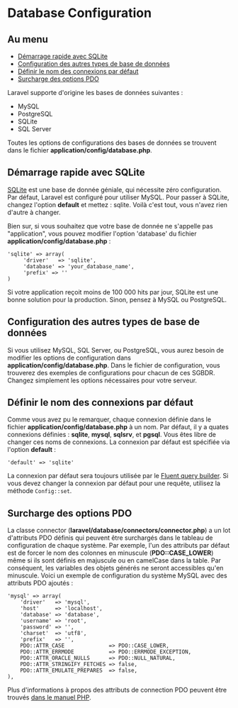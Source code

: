 # Database Configuration

## Au menu

- [Démarrage rapide avec SQLite](#quick)
- [Configuration des autres types de base de données](#server)
- [Définir le nom des connexions par défaut](#default)
- [Surcharge des options PDO](#options)

Laravel supporte d'origine les bases de données suivantes :

- MySQL
- PostgreSQL
- SQLite
- SQL Server

Toutes les options de configurations des bases de données se trouvent dans le fichier **application/config/database.php**.

<a name="quick"></a>
## Démarrage rapide avec SQLite

[SQLite](http://sqlite.org) est une base de donnée géniale, qui nécessite zéro configuration. Par défaut, Laravel est configuré pour utiliser MySQL. Pour passer à SQLite, changez l'option **default** et mettez : sqlite. Voilà c'est tout, vous n'avez rien d'autre à changer.

Bien sur, si vous souhaitez que votre base de donnée ne s'appelle pas  "application", vous pouvez modifier l'option 'database' du fichier **application/config/database.php** :

    'sqlite' => array(
         'driver'   => 'sqlite',
         'database' => 'your_database_name',
         'prefix' => ''
    )

Si votre application reçoit moins de 100 000 hits par jour, SQLite est une bonne solution pour la production. Sinon, pensez à MySQL ou PostgreSQL.

<a name="server"></a>
## Configuration des autres types de base de données

Si vous utilisez MySQL, SQL Server, ou PostgreSQL, vous aurez besoin de modifier les options de configuration dans **application/config/database.php**. Dans le fichier de configuration, vous trouverez des exemples de configurations pour chacun de ces SGBDR. Changez simplement les options nécessaires pour votre serveur.

<a name="default"></a>
## Définir le nom des connexions par défaut

Comme vous avez pu le remarquer, chaque connexion définie dans le fichier **application/config/database.php** à un nom. Par défaut, il y a quates connexions définies : **sqlite**, **mysql**, **sqlsrv**, et **pgsql**. Vous êtes libre de changer ces noms de connexions. La connexion par défaut est spécifiée via l'option **default** :

    'default' => 'sqlite'

La connexion par défaut sera toujours utilisée par le [Fluent query builder](/docs/v3/doc/database/fluent). Si vous devez changer la connexion par défaut pour une requête, utilisez la méthode `Config::set`.

<a href="options"></a>
## Surcharge des options PDO

La classe connector (**laravel/database/connectors/connector.php**) a un lot d'attributs PDO définis qui peuvent être surchargés dans le tableau de configuration de chaque système. Par exemple, l'un des attributs par défaut est de forcer le nom des colonnes en minuscule (**PDO::CASE_LOWER**) même si ils sont définis en majuscule ou en camelCase dans la table. Par conséquent, les variables des objets générés ne seront accessibles qu'en minuscule.
Voici un exemple de configuration du système MySQL avec des attributs PDO ajoutés :

    'mysql' => array(
        'driver'   => 'mysql',
        'host'     => 'localhost',
        'database' => 'database',
        'username' => 'root',
        'password' => '',
        'charset'  => 'utf8',
        'prefix'   => '',
        PDO::ATTR_CASE              => PDO::CASE_LOWER,
        PDO::ATTR_ERRMODE           => PDO::ERRMODE_EXCEPTION,
        PDO::ATTR_ORACLE_NULLS      => PDO::NULL_NATURAL,
        PDO::ATTR_STRINGIFY_FETCHES => false,
        PDO::ATTR_EMULATE_PREPARES  => false,
    ),

Plus d'informations à propos des attributs de connection PDO peuvent être trouvés [dans le manuel PHP](http://php.net/manual/fr/pdo.setattribute.php).